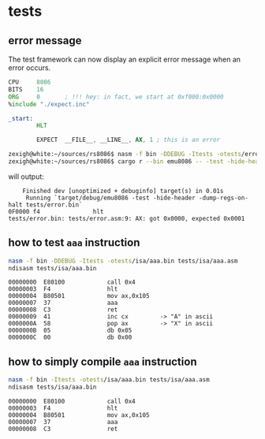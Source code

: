 # tests

## error message

The test framework can now display an explicit error message when an error occurs.

```asm
CPU     8086
BITS    16
ORG     0       ; !!! hey: in fact, we start at 0xf000:0x0000
%include "./expect.inc"

_start:
        HLT

        EXPECT  __FILE__, __LINE__, AX, 1 ; this is an error
```

```bash
zexigh@white:~/sources/rs8086$ nasm -f bin -DDEBUG -Itests -otests/error.bin tests/error.asm 
zexigh@white:~/sources/rs8086$ cargo r --bin emu8086 -- -test -hide-header -dump-regs-on-halt tests/error.bin 
```

will output:

```text
    Finished dev [unoptimized + debuginfo] target(s) in 0.01s
     Running `target/debug/emu8086 -test -hide-header -dump-regs-on-halt tests/error.bin`
0F0000 f4               hlt
tests/error.bin: tests/error.asm:9: AX: got 0x0000, expected 0x0001
```

## how to test `aaa` instruction

```bash
nasm -f bin -DDEBUG -Itests -otests/isa/aaa.bin tests/isa/aaa.asm 
ndisasm tests/isa/aaa.bin 
```

```text
00000000  E80100            call 0x4
00000003  F4                hlt
00000004  B80501            mov ax,0x105
00000007  37                aaa
00000008  C3                ret
00000009  41                inc cx         -> "A" in ascii
0000000A  58                pop ax         -> "X" in ascii
0000000B  05                db 0x05
0000000C  00                db 0x00
```

## how to simply compile `aaa` instruction

```bash
nasm -f bin -Itests -otests/isa/aaa.bin tests/isa/aaa.asm 
ndisasm tests/isa/aaa.bin 
```

```text
00000000  E80100            call 0x4
00000003  F4                hlt
00000004  B80501            mov ax,0x105
00000007  37                aaa
00000008  C3                ret
```
